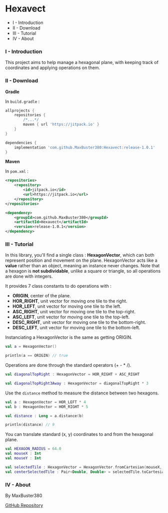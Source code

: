 # Hexavect

- I - Introduction
- II - Download
- III - Tutorial
- IV - About

### I - Introduction

This project aims to help manage a hexagonal plane, with keeping track of coordinates and applying operations on them. 

### II - Download

__Gradle__

In `build.gradle` :

```gradle
allprojects {
	repositories {
		/*...*/
		maven { url 'https://jitpack.io' }
	}
}
```

```gradle
dependencies {
    implementation 'com.github.MaxBuster380:Hexavect:release-1.0.1'
}
```

__Maven__

In `pom.xml` :
```xml
<repositories>
	<repository>
	    <id>jitpack.io</id>
	    <url>https://jitpack.io</url>
	</repository>
</repositories>
```

```xml
<dependency>
    <groupId>com.github.MaxBuster380</groupId>
    <artifactId>Hexavect</artifactId>
    <version>release-1.0.1</version>
</dependency>
```

### III - Tutorial

In this library, you'll find a single class : **HexagonVector**, which can both represent position and movement on the plane.
HexagonVector acts like a **value** rather than an object, meaning an instance never changes.
Note that a hexagon is **not subdividable**, unlike a square or triangle, so all operations are done with integers.

It provides 7 class constants to do operations with :
 - **ORIGIN**, center of the plane.
 - **HOR_RIGHT**, unit vector for moving one tile to the right.
 - **HOR_LEFT**, unit vector for moving one tile to the left.
 - **ASC_RIGHT**, unit vector for moving one tile to the top-right.
 - **ASC_LEFT**, unit vector for moving one tile to the top-left.
 - **DESC_RIGHT**, unit vector for moving one tile to the bottom-right.
 - **DESC_LEFT**, unit vector for moving one tile to the bottom-left.

Instanciating a HexagonVector is the same as getting ORIGIN.
```Kotlin
val a = HexagonVector()

println(a == ORIGIN) // true
```

Operations are done through the standard operators (+ - * /).

```Kotlin
val diagonalTopRight : HexagonVector = HOR_RIGHT + ASC_RIGHT

val diagonalTopRight3Away : HexagonVector = diagonalTopRight * 3
```

Use the `distance` method to measure the distance between two hexagons.
```Kotlin
val a : HexagonVector = HOR_LEFT * 4
val b : HexagonVector = HOR_RIGHT * 5

val distance : Long = a.distance(b)

println(distance) // 9
```

You can translate standard (x, y) coordinates to and from the hexagonal plane. 
```Kotlin
val HEXAGON_RADIUS = 64.0
val mouseX : Int
val mouseY : Int

val selectedTile : HexagonVector = HexagonVector.fromCartesian(mouseX, mouseY, HEXAGON_RADIUS)
val centerSelectedTile : Pair<Double, Double> = selectedTile.toCartesian(HEXAGON_RADIUS)
```

### IV - About

By MaxBuster380

[GitHub Repository](https://github.com/MaxBuster380/Hexavect)